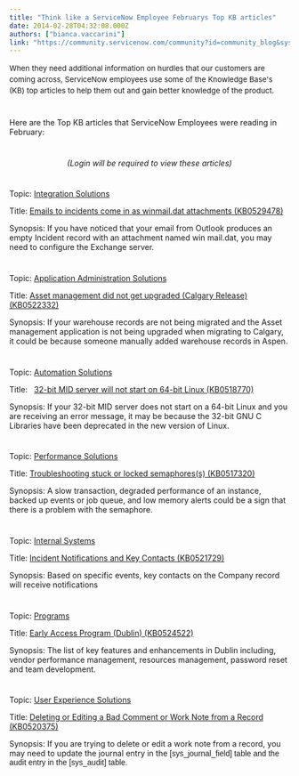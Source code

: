 ```yaml
---
title: "Think like a ServiceNow Employee Februarys Top KB articles"
date: 2014-02-28T04:32:08.000Z
authors: ["bianca.vaccarini"]
link: "https://community.servicenow.com/community?id=community_blog&sys_id=6c2ee26ddbd0dbc01dcaf3231f9619ed"
---
```

<p class="p1"><span style="font-size: 10pt; line-height: 1.5em;">When they need additional information on hurdles that our customers are coming across, ServiceNow employees use some of the Knowledge Base's (KB) top articles to help them out and gain better knowledge of the product. </span></p><p class="p4" style="min-height: 8pt; height: 8pt; padding: 0px;">  </p><p class="p3">Here are the Top KB articles that ServiceNow Employees were reading in February:</p><p class="p4" style="min-height: 8pt; height: 8pt; padding: 0px;">  </p><p class="p3" style="text-align: center;"><em>(Login will be required to view these articles)</em></p><p class="p5" style="min-height: 8pt; height: 8pt; padding: 0px;">  </p><p class="p3">Topic: <a title="k-external-small" class="jive-link-external-small" href="https://hi.service-now.com/kb_home.do?jvar_selected_topic=Integration+Solutions&amp;sysparm_topic=Integration+Solutions" rel="nofollow" target="_blank">Integration Solutions</a></p><p class="p6"><span class="s1">Title:</span><span class="s2"> </span><a title="k-external-small" class="jive-link-external-small" href="https://hi.service-now.com/kb_view.do?sys_kb_id=KB0529478" rel="nofollow" target="_blank">Emails to incidents come in as winmail.dat attachments (KB0529478) </a></p><p class="p3">Synopsis: If you have noticed that your email from Outlook produces an empty Incident record with an attachment named win mail.dat, you may need to configure the Exchange server.</p><p class="p5" style="min-height: 8pt; height: 8pt; padding: 0px;">  </p><p class="p3">Topic: <a title="k-external-small" class="jive-link-external-small" href="https://hi.service-now.com/kb_home.do?jvar_selected_topic=Application+Administration%20Solutions&amp;sysparm_topic=Application+Administration%20Solutions" rel="nofollow" target="_blank">Application Administration Solutions</a></p><p class="p3">Title: <a title="k-external-small" class="jive-link-external-small" href="https://hi.service-now.com/kb_view.do?sys_kb_id=KB0522332" rel="nofollow" target="_blank">Asset management did not get upgraded (Calgary Release) (KB0522332) </a></p><p class="p3">Synopsis: If your warehouse records are not being migrated and the Asset management application is not being upgraded when migrating to Calgary, it could be because someone manually added warehouse records in Aspen.</p><p class="p3" style="min-height: 8pt; height: 8pt; padding: 0px;">  </p><p class="p3">Topic: <a title="k-external-small" class="jive-link-external-small" href="https://hi.service-now.com/kb_home.do?jvar_selected_topic=Automation+Solutions&amp;sysparm_topic=Automation+Solutions" rel="nofollow" target="_blank">Automation Solutions</a></p><p class="p3">Title:   <a title="k-external-small" class="jive-link-external-small" href="https://hi.service-now.com/kb_view.do?sys_kb_id=KB0518770" rel="nofollow" target="_blank">32-bit MID server will not start on 64-bit Linux (KB0518770)</a></p><p class="p3">Synopsis: If your 32-bit MID server does not start on a 64-bit Linux and you are receiving an error message, it may be because the 32-bit GNU C Libraries have been deprecated in the new version of Linux.</p><p class="p3" style="min-height: 8pt; height: 8pt; padding: 0px;">  </p><p class="p3">Topic: <a title="k-external-small" class="jive-link-external-small" href="https://hi.service-now.com/kb_home.do?jvar_selected_topic=Performance+Solutions&amp;sysparm_topic=Performance+Solutions" rel="nofollow" target="_blank">Performance Solutions</a></p><p class="p3">Title: <a title="k-external-small" class="jive-link-external-small" href="https://hi.service-now.com/kb_view.do?sys_kb_id=KB0517320" rel="nofollow" target="_blank"> Troubleshooting stuck or locked semaphores(s) (KB0517320)</a></p><p class="p3">Synopsis: A slow transaction, degraded performance of an instance, backed up events or job queue, and low memory alerts could be a sign that there is a problem with the semaphore.</p><p class="p3" style="min-height: 8pt; height: 8pt; padding: 0px;">  </p><p class="p3">Topic: <a title="k-external-small" class="jive-link-external-small" href="https://hi.service-now.com/kb_home.do?jvar_selected_topic=Internal+Systems&amp;sysparm_topic=Internal+Systems" rel="nofollow" target="_blank">Internal Systems</a></p><p class="p3">Title: <a title="k-external-small" class="jive-link-external-small" href="https://hi.service-now.com/kb_view.do?sys_kb_id=KB0521729" rel="nofollow" target="_blank"> Incident Notifications and Key Contacts (KB0521729)</a></p><p class="p3">Synopsis: Based on specific events, key contacts on the Company record will receive notifications</p><p class="p3" style="min-height: 8pt; height: 8pt; padding: 0px;">  </p><p class="p3">Topic: <a title="k-external-small" class="jive-link-external-small" href="https://hi.service-now.com/kb_home.do?jvar_selected_topic=Programs&amp;sysparm_topic=Programs" rel="nofollow" target="_blank">Programs</a></p><p class="p3">Title: <a title="k-external-small" class="jive-link-external-small" href="https://hi.service-now.com/kb_view.do?sys_kb_id=KB0524522" rel="nofollow" target="_blank"> Early Access Program (Dublin) (KB0524522)</a></p><p class="p3">Synopsis: The list of key features and enhancements in Dublin including, vendor performance management, resources management, password reset and team development.</p><p class="p3" style="min-height: 8pt; height: 8pt; padding: 0px;">  </p><p class="p3">Topic: <a title="k-external-small" class="jive-link-external-small" href="https://hi.service-now.com/kb_home.do?jvar_selected_topic=User+Experience%20Solutions&amp;sysparm_topic=User+Experience%20Solutions" rel="nofollow" target="_blank">User Experience Solutions</a></p><p class="p3">Title: <a title="k-external-small" class="jive-link-external-small" href="https://hi.service-now.com/kb_view.do?sys_kb_id=KB0520375" rel="nofollow" target="_blank">Deleting or Editing a Bad Comment or Work Note from a Record (KB0520375)</a></p><p class="p3">Synopsis: If you are trying to delete or edit a work note from a record, you may need to update the journal entry in the <span style="font-family: Arial, Verdana, Helvetica, sans-serif;">[sys_journal_field] table and the audit entry in the [sys_audit] table. </span></p>